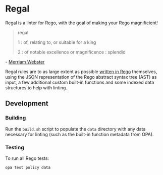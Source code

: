 # Regal

Regal is a linter for Rego, with the goal of making your Rego magnificient!

> regal
>
> 1 : of, relating to, or suitable for a king
>
> 2 : of notable excellence or magnificence : splendid

\- [Merriam Webster](https://www.merriam-webster.com/dictionary/regal)

Regal rules are to as large extent as possible
[written in Rego](https://www.styra.com/blog/linting-rego-with-rego/) themselves,
using the JSON representation of the Rego abstract syntax tree (AST) as input, a
few additional custom built-in functions and some indexed data structures to help
with linting.

## Development

### Building

Run the `build.sh` script to populate the `data` directory with any data necessary for
linting (such as the built-in function metadata from OPA).

### Testing

To run all Rego tests:

```shell
opa test policy data
```